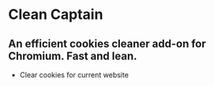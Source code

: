 # Clean Captain

## An efficient cookies cleaner add-on for Chromium. Fast and lean.
- Clear cookies for current website

